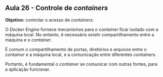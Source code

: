 ## Aula 26 - Controle de *containers*

**Objetivo:** controlar o acesso de *containers*.

O *Docker Engine* fornece mecanismos para o *container* ficar isolado com a máquina local. No entanto, é necessário existir compartilhamento entre a máquina e o *container*.

É comum o compartilhamento de portas, diretórios e arquivos entre o *container* e a máquina local, e a comunicação entre diferentes *containers*.

Portanto, é fundamental o *container* se comunicar com outras fontes, para a aplicação funcionar.

